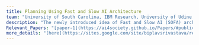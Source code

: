 ```yaml
---
title: Planning Using Fast and Slow AI Architecture
team: "University of South Carolina, IBM Research, University of Udine, University of Brescia"
description: "The newly introduced idea of Fast and Slow AI (SOFA) architecture is inspired from the cognitive theories mentioned by Daniel Kahneman in Thinking Fast and Slow. We adapt the SOFAI architecture to solving planning domains where incoming problems are solved by either system 1 (or ”fast” - S1) agents, also called solvers, that react by exploiting either past experience or using a learnt model, or by system 2 (or ”slow” - S2) agents, that are deliberately activated when there is the need to reason and search for optimal solutions beyond what is expected from the system 1 agent."  
Relevant_Papers: "[paper-1](https://ai4society.github.io/Papers/#publication-4), [paper-2](https://ai4society.github.io/Papers/#publication-5), [paper-3](https://ai4society.github.io/Papers/#publication-6)"
more_details: "[here](https://sites.google.com/site/biplavsrivastava/research-1/fast-slow-planning)"
---
```



